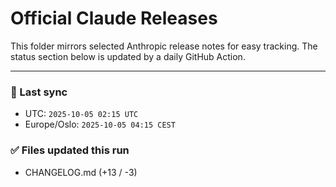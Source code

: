# Official Claude Releases

This folder mirrors selected Anthropic release notes for easy tracking.
The status section below is updated by a daily GitHub Action.


---

<!-- sync-status:start -->

### 🔄 Last sync
- UTC: `2025-10-05 02:15 UTC`
- Europe/Oslo: `2025-10-05 04:15 CEST`

### ✅ Files updated this run

- CHANGELOG.md (+13 / -3)<!-- sync-status:end -->













































